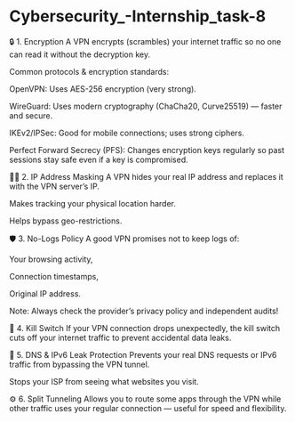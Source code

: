 # Cybersecurity_-Internship_task-8
🔒 1. Encryption
A VPN encrypts (scrambles) your internet traffic so no one can read it without the decryption key.

Common protocols & encryption standards:

OpenVPN: Uses AES-256 encryption (very strong).

WireGuard: Uses modern cryptography (ChaCha20, Curve25519) — faster and secure.

IKEv2/IPSec: Good for mobile connections; uses strong ciphers.

Perfect Forward Secrecy (PFS): Changes encryption keys regularly so past sessions stay safe even if a key is compromised.

🕵️‍♂️ 2. IP Address Masking
A VPN hides your real IP address and replaces it with the VPN server’s IP.

Makes tracking your physical location harder.

Helps bypass geo-restrictions.

🛡️ 3. No-Logs Policy
A good VPN promises not to keep logs of:

Your browsing activity,

Connection timestamps,

Original IP address.

Note: Always check the provider’s privacy policy and independent audits!

🚫 4. Kill Switch
If your VPN connection drops unexpectedly, the kill switch cuts off your internet traffic to prevent accidental data leaks.

🧩 5. DNS & IPv6 Leak Protection
Prevents your real DNS requests or IPv6 traffic from bypassing the VPN tunnel.

Stops your ISP from seeing what websites you visit.

⚙️ 6. Split Tunneling
Allows you to route some apps through the VPN while other traffic uses your regular connection — useful for speed and flexibility.
